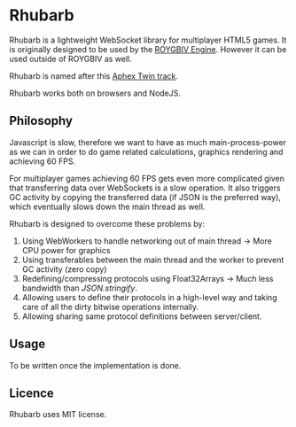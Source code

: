 # Rhubarb

Rhubarb is a lightweight WebSocket library for multiplayer HTML5 games. It is originally designed to be used by the [ROYGBIV Engine](https://github.com/oguzeroglu/ROYGBIV). However it can be used outside of ROYGBIV as well.

Rhubarb is named after this [Aphex Twin track](https://www.youtube.com/watch?v=_AWIqXzvX-U).

Rhubarb works both on browsers and NodeJS.

## Philosophy

Javascript is slow, therefore we want to have as much main-process-power as we can
in order to do game related calculations, graphics rendering and achieving 60 FPS.

For multiplayer games achieving 60 FPS gets even more complicated given that transferring data
over WebSockets is a slow operation. It also triggers GC activity by copying the transferred
data (if JSON is the preferred way), which eventually slows down the main thread as well.

Rhubarb is designed to overcome these problems by:

1. Using WebWorkers to handle networking out of main thread -> More CPU power for graphics
2. Using transferables between the main thread and the worker to prevent GC activity (zero copy)
3. Redefining/compressing protocols using Float32Arrays -> Much less bandwidth than *JSON.stringify*.
4. Allowing users to define their protocols in a high-level way and taking care of all the dirty bitwise operations internally.
5. Allowing sharing same protocol definitions between server/client.

## Usage

To be written once the implementation is done.

## Licence

Rhubarb uses MIT license.
